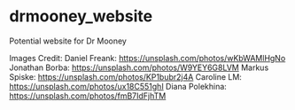 # drmooney_website
Potential website for Dr Mooney

Images Credit:
Daniel Freank: https://unsplash.com/photos/wKbWAMlHgNo
Jonathan Borba: https://unsplash.com/photos/W9YEY6G8LVM
Markus Spiske: https://unsplash.com/photos/KP1bubr2j4A
Caroline LM: https://unsplash.com/photos/ux18C551ghI
Diana Polekhina: https://unsplash.com/photos/fmB7IdFjhTM